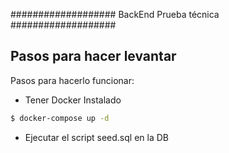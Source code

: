 ###################
BackEnd Prueba técnica
###################

## Pasos para hacer levantar
Pasos para hacerlo funcionar: 
 - Tener Docker Instalado
```bash
$ docker-compose up -d
```
 - Ejecutar el script seed.sql en la DB

